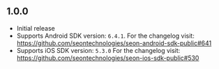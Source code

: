 ## 1.0.0
- Initial release
- Supports Android SDK version: `6.4.1`. For the changelog visit: https://github.com/seontechnologies/seon-android-sdk-public#641
- Supports iOS SDK version: `5.3.0` For the changelog visit: https://github.com/seontechnologies/seon-ios-sdk-public#530
